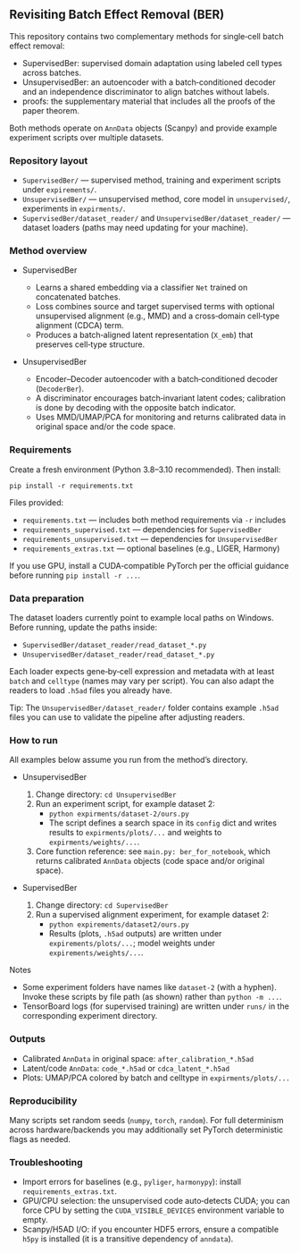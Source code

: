 ## Revisiting Batch Effect Removal (BER)

This repository contains two complementary methods for single‑cell batch effect removal:

- SupervisedBer: supervised domain adaptation using labeled cell types across batches.
- UnsupervisedBer: an autoencoder with a batch‑conditioned decoder and an independence discriminator to align batches without labels.
- proofs: the supplementary material that includes all the proofs of the paper theorem.

Both methods operate on `AnnData` objects (Scanpy) and provide example experiment scripts over multiple datasets.

### Repository layout

- `SupervisedBer/` — supervised method, training and experiment scripts under `expirements/`.
- `UnsupervisedBer/` — unsupervised method, core model in `unsupervised/`, experiments in `expirments/`.
- `SupervisedBer/dataset_reader/` and `UnsupervisedBer/dataset_reader/` — dataset loaders (paths may need updating for your machine).

### Method overview

- SupervisedBer
  - Learns a shared embedding via a classifier `Net` trained on concatenated batches.
  - Loss combines source and target supervised terms with optional unsupervised alignment (e.g., MMD) and a cross‑domain cell‑type alignment (CDCA) term.
  - Produces a batch‑aligned latent representation (`X_emb`) that preserves cell‑type structure.

- UnsupervisedBer
  - Encoder–Decoder autoencoder with a batch‑conditioned decoder (`DecoderBer`).
  - A discriminator encourages batch‑invariant latent codes; calibration is done by decoding with the opposite batch indicator.
  - Uses MMD/UMAP/PCA for monitoring and returns calibrated data in original space and/or the code space.

### Requirements

Create a fresh environment (Python 3.8–3.10 recommended). Then install:

```
pip install -r requirements.txt
```

Files provided:

- `requirements.txt` — includes both method requirements via `-r` includes
- `requirements_supervised.txt` — dependencies for `SupervisedBer`
- `requirements_unsupervised.txt` — dependencies for `UnsupervisedBer`
- `requirements_extras.txt` — optional baselines (e.g., LIGER, Harmony)

If you use GPU, install a CUDA‑compatible PyTorch per the official guidance before running `pip install -r ...`.

### Data preparation

The dataset loaders currently point to example local paths on Windows. Before running, update the paths inside:

- `SupervisedBer/dataset_reader/read_dataset_*.py`
- `UnsupervisedBer/dataset_reader/read_dataset_*.py`

Each loader expects gene‑by‑cell expression and metadata with at least `batch` and `celltype` (names may vary per script). You can also adapt the readers to load `.h5ad` files you already have.

Tip: The `UnsupervisedBer/dataset_reader/` folder contains example `.h5ad` files you can use to validate the pipeline after adjusting readers.

### How to run

All examples below assume you run from the method’s directory.

- UnsupervisedBer
  1) Change directory: `cd UnsupervisedBer`
  2) Run an experiment script, for example dataset 2:
     - `python expirments/dataset-2/ours.py`
     - The script defines a search space in its `config` dict and writes results to `expirments/plots/...` and weights to `expirments/weights/...`.
  3) Core function reference: see `main.py: ber_for_notebook`, which returns calibrated `AnnData` objects (code space and/or original space).

- SupervisedBer
  1) Change directory: `cd SupervisedBer`
  2) Run a supervised alignment experiment, for example dataset 2:
     - `python expirements/dataset2/ours.py`
     - Results (plots, `.h5ad` outputs) are written under `expirements/plots/...`; model weights under `expirements/weights/...`.

Notes

- Some experiment folders have names like `dataset-2` (with a hyphen). Invoke these scripts by file path (as shown) rather than `python -m ...`.
- TensorBoard logs (for supervised training) are written under `runs/` in the corresponding experiment directory.

### Outputs

- Calibrated `AnnData` in original space: `after_calibration_*.h5ad`
- Latent/code `AnnData`: `code_*.h5ad` or `cdca_latent_*.h5ad`
- Plots: UMAP/PCA colored by batch and celltype in `expirments/plots/...`

### Reproducibility

Many scripts set random seeds (`numpy`, `torch`, `random`). For full determinism across hardware/backends you may additionally set PyTorch deterministic flags as needed.

### Troubleshooting

- Import errors for baselines (e.g., `pyliger`, `harmonypy`): install `requirements_extras.txt`.
- GPU/CPU selection: the unsupervised code auto‑detects CUDA; you can force CPU by setting the `CUDA_VISIBLE_DEVICES` environment variable to empty.
- Scanpy/H5AD I/O: if you encounter HDF5 errors, ensure a compatible `h5py` is installed (it is a transitive dependency of `anndata`).


